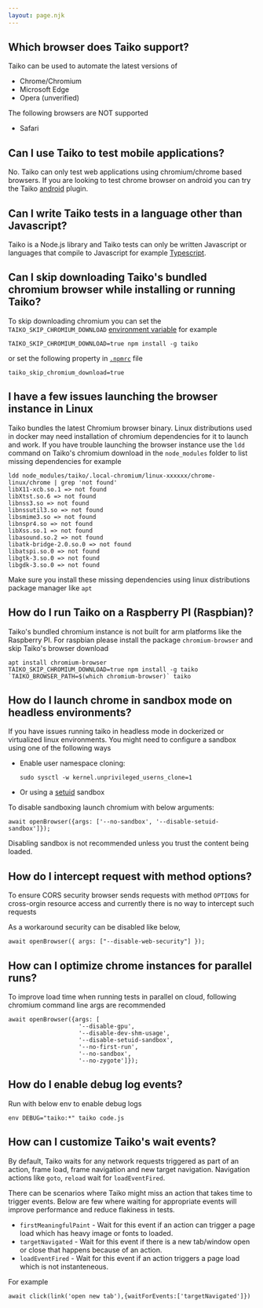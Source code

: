 ```yaml
---
layout: page.njk
---
```


## Which browser does Taiko support?

Taiko can be used to automate the latest versions of

* Chrome/Chromium
* Microsoft Edge
* Opera (unverified)

The following browsers are NOT supported

* Safari

## Can I use Taiko to test mobile applications?

No. Taiko can only test web applications using chromium/chrome based
browsers. If you are looking to test chrome browser on android you 
can try the Taiko [android](https://github.com/saikrishna321/taiko-android)
plugin.

## Can I write Taiko tests in a language other than Javascript?

Taiko is a Node.js library and Taiko tests can only be written
Javascript or languages that compile to Javascript for example 
[Typescript](https://gist.github.com/nuclearglow/b883ce341a800ed958cb73ca10266aae).

## Can I skip downloading Taiko's bundled chromium browser while installing or running Taiko?

To skip downloading chromium you can set the 
`TAIKO_SKIP_CHROMIUM_DOWNLOAD` 
[environment variable](https://docs.taiko.dev/#taiko-env-variables)
for example

```
TAIKO_SKIP_CHROMIUM_DOWNLOAD=true npm install -g taiko
```

or set the following property in [`.npmrc`](https://docs.npmjs.com/configuring-npm/npmrc.html)
file
```
taiko_skip_chromium_download=true
```
## I have a few issues launching the browser instance in Linux

Taiko bundles the latest Chromium browser
binary. Linux distributions used in docker 
may need installation of chromium dependencies for it to launch 
and work. If you have trouble launching the browser
instance use the `ldd` command on Taiko's chromium download in 
the `node_modules` folder to list missing dependencies for example

    ldd node_modules/taiko/.local-chromium/linux-xxxxxx/chrome-linux/chrome | grep 'not found'
    libX11-xcb.so.1 => not found
    libXtst.so.6 => not found
    libnss3.so => not found
    libnssutil3.so => not found
    libsmime3.so => not found
    libnspr4.so => not found
    libXss.so.1 => not found
    libasound.so.2 => not found
    libatk-bridge-2.0.so.0 => not found
    libatspi.so.0 => not found
    libgtk-3.so.0 => not found
    libgdk-3.so.0 => not found

Make sure you install these missing dependencies using linux 
distributions package manager like `apt`

## How do I run Taiko on a Raspberry PI (Raspbian)?

Taiko's bundled chromium instance is not built for arm platforms like
the Raspberry PI. For raspbian please install the package `chromium-browser`
and skip Taiko's browser download

    apt install chromium-browser
    TAIKO_SKIP_CHROMIUM_DOWNLOAD=true npm install -g taiko
    `TAIKO_BROWSER_PATH=$(which chromium-browser)` taiko

## How do I launch chrome in sandbox mode on headless environments?

If you have issues running taiko in headless mode in dockerized 
or virtualized linux environments. You might need to configure a sandbox 
using one of the following ways

* Enable user namespace cloning:
    ```
    sudo sysctl -w kernel.unprivileged_userns_clone=1
    ```
* Or using a [setuid](https://chromium.googlesource.com/chromium/src.git/+/master/docs/linux/suid_sandbox_development.md) sandbox

To disable sandboxing launch chromium with below arguments:

    await openBrowser({args: ['--no-sandbox', '--disable-setuid-sandbox']}); 

Disabling sandbox is not recommended unless you trust the content being loaded.

## How do I intercept request with method options?

To ensure CORS security browser sends requests with method `OPTIONS` 
for cross-orgin resource access and currently there is no way to intercept such requests

As a workaround security can be disabled like below,

    await openBrowser({ args: ["--disable-web-security"] });


## How can I optimize chrome instances for parallel runs?

To improve load time when running tests in parallel on cloud, following 
chromium command line args are recommended

    await openBrowser({args: [
                        '--disable-gpu',
                        '--disable-dev-shm-usage',
                        '--disable-setuid-sandbox',
                        '--no-first-run',
                        '--no-sandbox',
                        '--no-zygote']}); 

## How do I enable debug log events?

Run with below env to enable debug logs

    env DEBUG="taiko:*" taiko code.js

## How can I customize Taiko's wait events?

By default, Taiko  waits for any network requests triggered as part of an action, 
frame load, frame navigation and new target navigation. Navigation actions like 
`goto`, `reload` wait for `loadEventFired`. 

There can be scenarios where Taiko might miss an action that takes time to trigger events.
Below are few where waiting for appropriate events will improve 
performance and reduce flakiness in tests.

* `firstMeaningfulPaint` - Wait for this event if an action can trigger a page load 
which has heavy image or fonts to loaded.
* `targetNavigated` - Wait for this event if there is a new tab/window open or close 
that happens because of an action.
* `loadEventFired` - Wait for this event if an action triggers a page load which is not instanteneous.

For example

    await click(link('open new tab'),{waitForEvents:['targetNavigated']})
